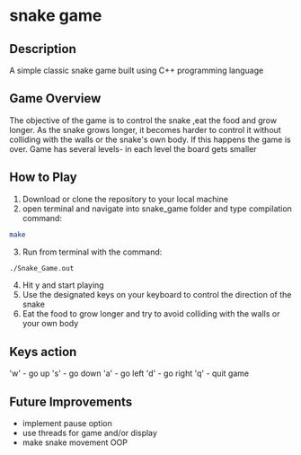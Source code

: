 # snake game
## Description
A simple classic snake game built using C++ programming language

## Game Overview 

The objective of the game is to control the snake ,eat the food and grow longer. 
As the snake grows longer, it becomes harder to control it without colliding with the walls or the snake's own body. If this happens the game is over.
Game has several levels- in each level the board gets smaller

## How to Play

1.  Download or clone the repository to your local machine
2.  open terminal and navigate into snake_game folder and type compilation command:
```sh
make
```
3.  Run from terminal with the command:
```sh
./Snake_Game.out
```
4.  Hit y and start playing
5.  Use the designated keys on your keyboard to control the direction of the snake
6.  Eat the food to grow longer and try to avoid colliding with the walls or your own body

## Keys action

'w' - go up
's' - go down
'a' - go left
'd' - go right
'q' - quit game

## Future Improvements
* implement pause option
* use threads for game and/or display
* make snake movement OOP
